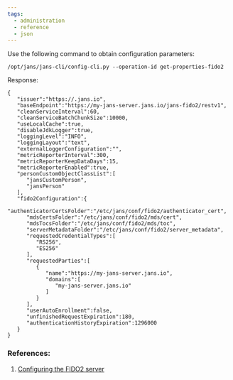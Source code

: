 ```yaml
---
tags:
  - administration
  - reference
  - json
---
```


Use the following command to obtain configuration parameters:

`/opt/jans/jans-cli/config-cli.py --operation-id get-properties-fido2`

Response:
```
{
   "issuer":"https://.jans.io",
   "baseEndpoint":"https://my-jans-server.jans.io/jans-fido2/restv1",
   "cleanServiceInterval":60,
   "cleanServiceBatchChunkSize":10000,
   "useLocalCache":true,
   "disableJdkLogger":true,
   "loggingLevel":"INFO",
   "loggingLayout":"text",
   "externalLoggerConfiguration":"",
   "metricReporterInterval":300,
   "metricReporterKeepDataDays":15,
   "metricReporterEnabled":true,
   "personCustomObjectClassList":[
      "jansCustomPerson",
      "jansPerson"
   ],
   "fido2Configuration":{
      "authenticatorCertsFolder":"/etc/jans/conf/fido2/authenticator_cert",
      "mdsCertsFolder":"/etc/jans/conf/fido2/mds/cert",
      "mdsTocsFolder":"/etc/jans/conf/fido2/mds/toc",
      "serverMetadataFolder":"/etc/jans/conf/fido2/server_metadata",
      "requestedCredentialTypes":[
         "RS256",
         "ES256"
      ],
      "requestedParties":[
         {
            "name":"https://my-jans-server.jans.io",
            "domains":[
               "my-jans-server.jans.io"
            ]
         }
      ],
      "userAutoEnrollment":false,
      "unfinishedRequestExpiration":180,
      "authenticationHistoryExpiration":1296000
   }
}

```
### References:

1. [Configuring the FIDO2 server](../../fido/config)
